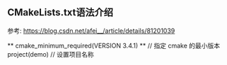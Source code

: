 ## CMakeLists.txt语法介绍

参考: https://blog.csdn.net/afei__/article/details/81201039

** cmake_minimum_required(VERSION 3.4.1) **   // 指定 cmake 的最小版本
project(demo) // 设置项目名称
